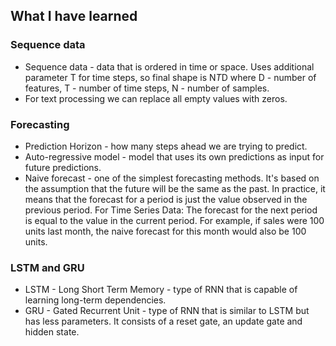 ## What I have learned
### Sequence data
 - Sequence data - data that is ordered in time or space. Uses additional parameter T for time steps, so final shape is N*T*D where D - number of features, T - number of time steps, N - number of samples.
 - For text processing we can replace all empty values with zeros.

### Forecasting
 - Prediction Horizon - how many steps ahead we are trying to predict.
 - Auto-regressive model - model that uses its own predictions as input for future predictions.
 - Naive forecast - one of the simplest forecasting methods. It's based on the assumption that the future will be the same as the past.
In practice, it means that the forecast for a period is just the value observed in the previous period. For Time Series Data: The forecast
for the next period is equal to the value in the current period. For example, if sales were 100 units last month, the naive forecast for this month would also be 100 units.

###  LSTM and GRU
 - LSTM - Long Short Term Memory - type of RNN that is capable of learning long-term dependencies.
 - GRU - Gated Recurrent Unit - type of RNN that is similar to LSTM but has less parameters. It consists of a reset gate, an update gate and hidden state.